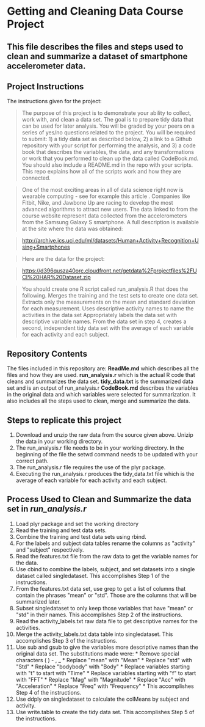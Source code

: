 # Getting and Cleaning Data Course Project

## This file describes the files and steps used to clean and summarize a dataset of smartphone accelerometer data.

## Project Instructions
The instructions given for the project:

>The purpose of this project is to demonstrate your ability to collect, work with, and clean a data set. The goal is to prepare tidy data that can be used for later analysis. You will be graded by your peers on a series of yes/no questions related to the project. You will be required to submit: 1) a tidy data set as described below, 2) a link to a Github repository with your script for performing the analysis, and 3) a code book that describes the variables, the data, and any transformations or work that you performed to clean up the data called CodeBook.md. You should also include a README.md in the repo with your scripts. This repo explains how all of the scripts work and how they are connected.  

>One of the most exciting areas in all of data science right now is wearable computing - see for example this article . Companies like Fitbit, Nike, and Jawbone Up are racing to develop the most advanced algorithms to attract new users. The data linked to from the course website represent data collected from the accelerometers from the Samsung Galaxy S smartphone. A full description is available at the site where the data was obtained: 

>http://archive.ics.uci.edu/ml/datasets/Human+Activity+Recognition+Using+Smartphones 

>Here are the data for the project: 

>https://d396qusza40orc.cloudfront.net/getdata%2Fprojectfiles%2FUCI%20HAR%20Dataset.zip 

> You should create one R script called run_analysis.R that does the following. 
>Merges the training and the test sets to create one data set.
>Extracts only the measurements on the mean and standard deviation for each measurement. 
>Uses descriptive activity names to name the activities in the data set
>Appropriately labels the data set with descriptive variable names. 
>From the data set in step 4, creates a second, independent tidy data set with the average of each variable for each activity and each subject.


## Repository Contents

The files included in this repository are:
**ReadMe.md** which describes all the files and how they are used.
**run_analysis.r** which is the actual R code that cleans and summarizes the data set.
**tidy_data.txt** is the summarized data set and is an output of run_analysis.r
**CodeBook.md** describes the variables in the original data and which variables were selected for summarization.  It also includes all the steps used to clean, merge and summarize the data.

## Steps to replicate this project

1.  Download and unzip the raw data from the source given above.  Unizip the data in your working directory.
2.  The run_analysis.r file needs to be in your working directory.  In the beginning of the file the setwd command needs to be updated with your correct path.
3.  The run_analysis.r file requires the use of the plyr package.
4.  Executing the run_analysis.r produces the tidy_data.txt file which is the average of each variable for each activity and each subject.

 
## Process Used to Clean and Summarize the data set in *run_analysis.r*

1. Load plyr package and set the working directory
2. Read the training and test data sets.
3. Combine the training and test data sets using rbind.
4. For the labels and subject data tables rename the columns as "activity" and "subject" respectively.
5. Read the features.txt file from the raw data to get the variable names for the data.
6. Use cbind to combine the labels, subject, and set datasets into a single dataset called singledataset.  This accomplishes Step 1 of the instructions.
7. From the features.txt data set, use grep to get a list of columns that contain the phrases "mean" or "std".  Those are the columns that will be summarized later.
8. Subset singledataset to only keep those variables that have "mean" or "std" in their names.  This accomplishes Step 2 of the instructions.
9. Read the activity_labels.txt raw data file to get descriptive names for the activities.
10.  Merge the activity_labels.txt data table into singledataset.  This accomplishes Step 3 of the instructions.
11.  Use sub and gsub to give the variables more descriptive names than the original data set.  The substitutions made were:
	* Remove special characters ( ) - , _
	* Replace "mean" with "Mean"
	* Replace "std" with "Std"
	* Replace "bodybody" with "Body"
	* Replace variables starting with "t" to start with "Time" 
	* Replace variables starting with "f" to start with "FFT"
	* Replace "Mag" with "Magnitude"
	* Replace "Acc" with "Acceleration"	
	* Replace "Freq" with "Frequency"
	* This accomplishes Step 4 of the instructions.
12.  Use ddply on singledataset to calculate the colMeans by subject and activity.
13.  Use write.table to create the tidy data set.  This accomplishes Step 5 of the instructions.

